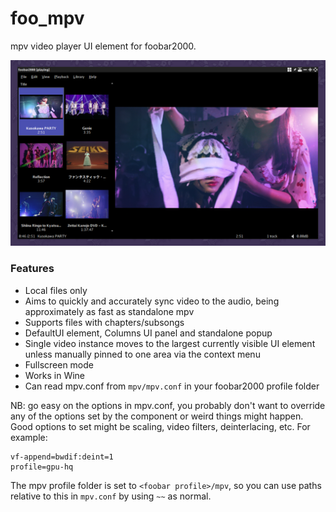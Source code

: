 # foo_mpv
mpv video player UI element for foobar2000.

<img src="screenshot.png" width="660">

### Features
- Local files only
- Aims to quickly and accurately sync video to the audio, being approximately as fast as standalone mpv
- Supports files with chapters/subsongs
- DefaultUI element, Columns UI panel and standalone popup
- Single video instance moves to the largest currently visible UI element unless manually pinned to one area via the context menu
- Fullscreen mode
- Works in Wine
- Can read mpv.conf from `mpv/mpv.conf` in your foobar2000 profile folder

NB: go easy on the options in mpv.conf, you probably don't want to override any of the options set by the component or weird things might happen. Good options to set might be scaling, video filters, deinterlacing, etc. For example:

```
vf-append=bwdif:deint=1
profile=gpu-hq
```

The mpv profile folder is set to `<foobar profile>/mpv`, so you can use paths relative to this in `mpv.conf` by using `~~` as normal.
